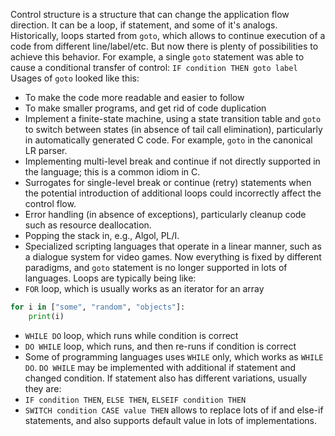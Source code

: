 Control structure is a structure that can change the application flow direction. It can be a loop, if statement, and some of it's analogs. Historically, loops started from `goto`, which allows to continue execution of a code from different line/label/etc. But now there is plenty of possibilities to achieve this behavior. For example, a single `goto` statement was able to cause a conditional transfer of control:
`IF condition THEN goto label`
Usages of `goto` looked like this:
 - To make the code more readable and easier to follow
 - To make smaller programs, and get rid of code duplication
 - Implement a finite-state machine, using a state transition table and `goto` to switch between states (in absence of tail call elimination), particularly in automatically generated C code. For example, `goto` in the canonical LR parser.
 - Implementing multi-level break and continue if not directly supported in the language; this is a common idiom in C.
 - Surrogates for single-level break or continue (retry) statements when the potential introduction of additional loops could incorrectly affect the control flow.
 - Error handling (in absence of exceptions), particularly cleanup code such as resource deallocation.
 - Popping the stack in, e.g., Algol, PL/I.
 - Specialized scripting languages that operate in a linear manner, such as a dialogue system for video games.
Now everything is fixed by different paradigms, and `goto` statement is no longer supported in lots of languages. Loops are typically being like:
 - `FOR` loop, which is usually works as an iterator for an array
```python
for i in ["some", "random", "objects"]:
	print(i)
``` 
 - `WHILE DO` loop, which runs while condition is correct
 - `DO WHILE` loop, which runs, and then re-runs if condition is correct
 - Some of programming languages uses `WHILE` only, which works as `WHILE DO`. `DO WHILE` may be implemented with additional if statement and changed condition.
 If statement also has different variations, usually they are:
  - `IF condition THEN`, `ELSE THEN`, `ELSEIF condition THEN`
  - `SWITCH condition CASE value THEN` allows to replace lots of if and else-if statements, and also supports default value in lots of implementations.
